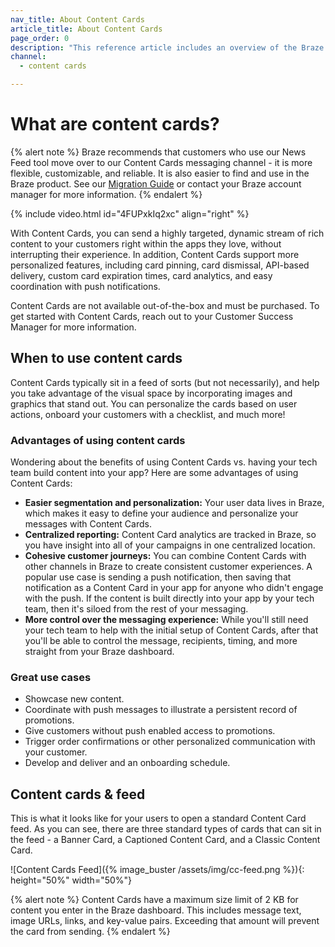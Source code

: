 ```yaml
---
nav_title: About Content Cards
article_title: About Content Cards
page_order: 0
description: "This reference article includes an overview of the Braze Content Card channel and common use cases."
channel:
  - content cards

---
```


# What are content cards?

{% alert note %}
Braze recommends that customers who use our News Feed tool move over to our Content Cards messaging channel - it is more flexible, customizable, and reliable. It is also easier to find and use in the Braze product. See our [Migration Guide](/docs/user_guide/message_building_by_channel/content_cards/migrating_from_news_feed/) or contact your Braze account manager for more information.
{% endalert %}

{% include video.html id="4FUPxkIq2xc" align="right" %}

With Content Cards, you can send a highly targeted, dynamic stream of rich content to your customers right within the apps they love, without interrupting their experience. In addition, Content Cards support more personalized features, including card pinning, card dismissal, API-based delivery, custom card expiration times, card analytics, and easy coordination with push notifications.

Content Cards are not available out-of-the-box and must be purchased. To get started with Content Cards, reach out to your Customer Success Manager for more information.

## When to use content cards 

Content Cards typically sit in a feed of sorts (but not necessarily), and help you take advantage of the visual space by incorporating images and graphics that stand out. You can personalize the cards based on user actions, onboard your customers with a checklist, and much more!

### Advantages of using content cards

Wondering about the benefits of using Content Cards vs. having your tech team build content into your app? Here are some advantages of using Content Cards:

- **Easier segmentation and personalization:** Your user data lives in Braze, which makes it easy to define your audience and personalize your messages with Content Cards.
- **Centralized reporting:** Content Card analytics are tracked in Braze, so you have insight into all of your campaigns in one centralized location.
- **Cohesive customer journeys:** You can combine Content Cards with other channels in Braze to create consistent customer experiences. A popular use case is sending a push notification, then saving that notification as a Content Card in your app for anyone who didn't engage with the push. If the content is built directly into your app by your tech team, then it's siloed from the rest of your messaging.
- **More control over the messaging experience:** While you'll still need your tech team to help with the initial setup of Content Cards, after that you'll be able to control the message, recipients, timing, and more straight from your Braze dashboard.

### Great use cases

- Showcase new content.
- Coordinate with push messages to illustrate a persistent record of promotions.
- Give customers without push enabled access to promotions.
- Trigger order confirmations or other personalized communication with your customer.
- Develop and deliver and an onboarding schedule.

## Content cards & feed

This is what it looks like for your users to open a standard Content Card feed. As you can see, there are three standard types of cards that can sit in the feed - a Banner Card, a Captioned Content Card, and a Classic Content Card.

![Content Cards Feed]({% image_buster /assets/img/cc-feed.png %}){: height="50%" width="50%"}

{% alert note %}
Content Cards have a maximum size limit of 2 KB for content you enter in the Braze dashboard. This includes message text, image URLs, links, and key-value pairs. Exceeding that amount will prevent the card from sending.
{% endalert %}

